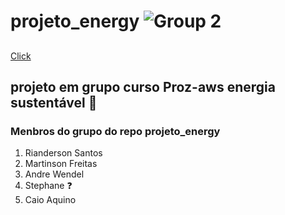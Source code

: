 # projeto_energy ![Group 2](https://github.com/caioaquino29/projeto_energy/assets/115197086/2807e037-4cf2-40a9-8ab4-92d9a53605cd)
##
<a href="https://github.com/caioaquino29/projeto_energy/assets/115197086/c68391dc-98a7-4d0f-aa4a-5fd9cb4fa8d1
">Click </a>
## projeto em grupo curso Proz-aws energia sustentável 🚀

### Menbros do grupo do repo projeto_energy
1. Rianderson Santos 
2. Martinson Freitas
3. Andre Wendel
4. Stephane ❓
5. Caio Aquino
   
